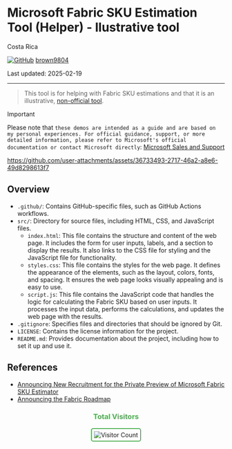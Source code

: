 # Microsoft Fabric SKU Estimation Tool (Helper) - Ilustrative tool 

Costa Rica

[![GitHub](https://img.shields.io/badge/--181717?logo=github&logoColor=ffffff)](https://github.com/)
[brown9804](https://github.com/brown9804)

Last updated: 2025-02-19

----------

> This tool is for helping with Fabric SKU estimations and that it is an illustrative, [non-official tool](https://microsoftcloudessentials-learninghub.github.io/Fabric-SKU-helper/).

> [!IMPORTANT]
> Please note that `these demos are intended as a guide and are based on my personal experiences. For official guidance, support, or more detailed information, please refer to Microsoft's official documentation or contact Microsoft directly`: [Microsoft Sales and Support](https://support.microsoft.com/contactus?ContactUsExperienceEntryPointAssetId=S.HP.SMC-HOME)

https://github.com/user-attachments/assets/36733493-2717-46a2-a8e6-49d8298613f7

## Overview

- `.github/`: Contains GitHub-specific files, such as GitHub Actions workflows.
- `src/`: Directory for source files, including HTML, CSS, and JavaScript files.
  - `index.html`: This file contains the structure and content of the web page. It includes the form for user inputs, labels, and a section to display the results. It also links to the CSS file for styling and the JavaScript file for functionality.
  - `styles.css`: This file contains the styles for the web page. It defines the appearance of the elements, such as the layout, colors, fonts, and spacing. It ensures the web page looks visually appealing and is easy to use.
  - `script.js`:  This file contains the JavaScript code that handles the logic for calculating the Fabric SKU based on user inputs. It processes the input data, performs the calculations, and updates the web page with the results.
- `.gitignore`: Specifies files and directories that should be ignored by Git.
- `LICENSE`: Contains the license information for the project.
- `README.md`: Provides documentation about the project, including how to set it up and use it.

## References 

- [Announcing New Recruitment for the Private Preview of Microsoft Fabric SKU Estimator](https://blog.fabric.microsoft.com/en-us/blog/announcing-new-recruitment-for-the-private-preview-of-microsoft-fabric-sku-estimator?ft=All)
- [Announcing the Fabric Roadmap](https://blog.fabric.microsoft.com/en-us/blog/announcing-the-fabric-roadmap?ft=All)

<div align="center">
  <h3 style="color: #4CAF50;">Total Visitors</h3>
  <img src="https://profile-counter.glitch.me/brown9804/count.svg" alt="Visitor Count" style="border: 2px solid #4CAF50; border-radius: 5px; padding: 5px;"/>
</div>


